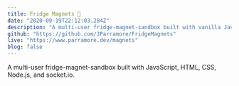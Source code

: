 ```yaml
---
title: Fridge Magnets 🍔
date: "2020-09-19T22:12:03.284Z"
description: "A multi-user fridge-magnet-sandbox built with vanilla JavaScript, HTML, CSS, Node.js, and socket.io."
github: "https://github.com/JParramore/FridgeMagnets"
live: "https://www.parramore.dev/magnets"
blog: false
---
```


A multi-user fridge-magnet-sandbox built with JavaScript, HTML, CSS, Node.js, and socket.io.
